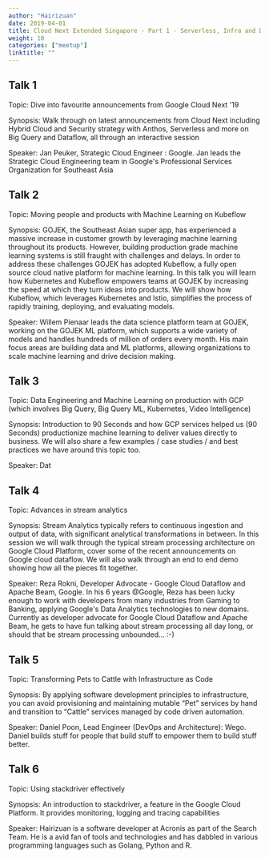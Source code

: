 ```yaml
---
author: "Hairizuan"
date: 2019-04-01
title: Cloud Next Extended Singapore - Part 1 - Serverless, Infra and DevOps!
weight: 10
categories: ["meetup"]
linktitle: ""
---
```


## Talk 1

Topic: Dive into favourite announcements from Google Cloud Next '19

Synopsis: Walk through on latest announcements from Cloud Next including Hybrid Cloud and Security strategy with Anthos, Serverless and more on Big Query and Dataflow, all through an interactive session

Speaker: Jan Peuker, Strategic Cloud Engineer : Google. Jan leads the Strategic Cloud Engineering team in Google's Professional Services Organization for Southeast Asia

## Talk 2

Topic: Moving people and products with Machine Learning on Kubeflow

Synopsis: GOJEK, the Southeast Asian super app, has experienced a massive increase in customer growth by leveraging machine learning throughout its products. However, building production grade machine learning systems is still fraught with challenges and delays. In order to address these challenges GOJEK has adopted Kubeflow, a fully open source cloud native platform for machine learning.
In this talk you will learn how Kubernetes and Kubeflow empowers teams at GOJEK by increasing the speed at which they turn ideas into products. We will show how Kubeflow, which leverages Kubernetes and Istio, simplifies the process of rapidly training, deploying, and evaluating models.

Speaker: Willem Pienaar leads the data science platform team at GOJEK, working on the GOJEK ML platform, which supports a wide variety of models and handles hundreds of million of orders every month. His main focus areas are building data and ML platforms, allowing organizations to scale machine learning and drive decision making.

## Talk 3

Topic: Data Engineering and Machine Learning on production with GCP (which involves Big Query, Big Query ML, Kubernetes, Video Intelligence)

Synopsis: Introduction to 90 Seconds and how GCP services helped us (90 Seconds) productionize machine learning to deliver values directly to business.
We will also share a few examples / case studies / and best practices we have around this topic too.

Speaker: Dat

## Talk 4

Topic: Advances in stream analytics

Synopsis: Stream Analytics typically refers to continuous ingestion and output of data, with significant analytical transformations in between. In this session we will walk through the typical stream processing architecture on Google Cloud Platform, cover some of the recent announcements on Google cloud dataflow. We will also walk through an end to end demo showing how all the pieces fit together.

Speaker: Reza Rokni, Developer Advocate - Google Cloud Dataflow and Apache Beam, Google. In his 6 years @Google, Reza has been lucky enough to work with developers from many industries from Gaming to Banking, applying Google's Data Analytics technologies to new domains. Currently as developer advocate for Google Cloud Dataflow and Apache Beam, he gets to have fun talking about stream processing all day long, or should that be stream processing unbounded... :-)

## Talk 5

Topic: Transforming Pets to Cattle with Infrastructure as Code

Synopsis: By applying software development principles to infrastructure, you can avoid provisioning and maintaining mutable “Pet” services by hand and transition to “Cattle” services managed by code driven automation.

Speaker: Daniel Poon, Lead Engineer (DevOps and Architecture): Wego. Daniel builds stuff for people that build stuff to empower them to build stuff better.

## Talk 6

Topic: Using stackdriver effectively

Synopsis: An introduction to stackdriver, a feature in the Google Cloud Platform. It provides monitoring, logging and tracing capabilities

Speaker: Hairizuan is a software developer at Acronis as part of the Search Team. He is a avid fan of tools and technologies and has dabbled in various programming languages such as Golang, Python and R.
